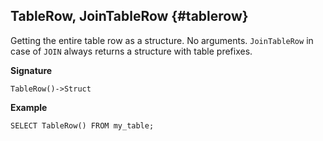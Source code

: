 
## TableRow, JoinTableRow {#tablerow}

Getting the entire table row as a structure. No arguments. `JoinTableRow` in case of `JOIN` always returns a structure with table prefixes.

**Signature**
```
TableRow()->Struct
```

**Example**
```yql
SELECT TableRow() FROM my_table;
```
